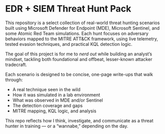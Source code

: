 # EDR + SIEM Threat Hunt Pack

This repository is a select collection of real-world threat hunting scenarios built using Microsoft Defender for Endpoint (MDE), Microsoft Sentinel, and some Atomic Red Team simulations. Each hunt focuses on adversary behaviors mapped to the MITRE ATT&CK framework, using live telemetry, tested evasion techniques, and practical KQL detection logic.

The goal of this project is for me to *nerd out* while building an analyst’s mindset, tackling both foundational and offbeat, lesser-known attacker tradecraft.

Each scenario is designed to be concise, one-page write-ups that walk through:
- A real technique seen in the wild
- How it was simulated in a lab environment
- What was observed in MDE and/or Sentinel
- The detection coverage and gaps
- MITRE mapping, KQL logic, and analysis

This repo reflects how I think, investigate, and communicate as a threat hunter in training — or a “wannabe,” depending on the day.
